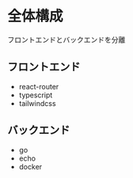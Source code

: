 # 全体構成
フロントエンドとバックエンドを分離
## フロントエンド
- react-router
- typescript
- tailwindcss
## バックエンド
- go
- echo
- docker
